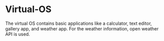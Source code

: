 # Virtual-OS
The virtual OS contains basic applications like a calculator, text editor, gallery app, and weather app. For the weather information, open weather API is used.
